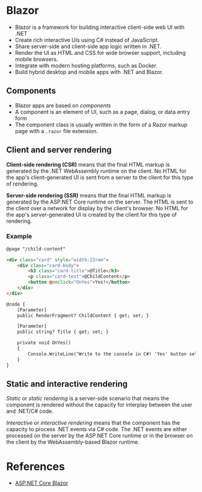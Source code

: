 # Blazor
- Blazor is a framework for building interactive client-side web UI with .NET
- Create rich interactive UIs using C# instead of JavaScript.
- Share server-side and client-side app logic written in .NET.
- Render the UI as HTML and CSS for wide browser support, including mobile browsers.
- Integrate with modern hosting platforms, such as Docker.
- Build hybrid desktop and mobile apps with .NET and Blazor.

## Components
- Blazor apps are based on _components_
- A component is an element of UI, such as a page, dialog, or data entry form
- The component class is usually written in the form of a Razor markup page with a `.razor` file extension. 

## Client and server rendering

**Client-side rendering (CSR)** means that the final HTML markup is generated by the .NET WebAssembly runtime on the client. No HTML for the app's client-generated UI is sent from a server to the client for this type of rendering.

**Server-side rendering (SSR)** means that the final HTML markup is generated by the ASP.NET Core runtime on the server. The HTML is sent to the client over a network for display by the client's browser. No HTML for the app's server-generated UI is created by the client for this type of rendering.

### Example
```HTML
@page "/child-content"

<div class="card" style="width:22rem">
    <div class="card-body">
        <h3 class="card-title">@Title</h3>
        <p class="card-text">@ChildContent</p>
        <button @onclick="OnYes">Yes!</button>
    </div>
</div>

@code {
    [Parameter]
    public RenderFragment? ChildContent { get; set; }

    [Parameter]
    public string? Title { get; set; }

    private void OnYes()
    {
        Console.WriteLine("Write to the console in C#! 'Yes' button selected.");
    }
}
```

## Static and interactive rendering

_Static_ or _static rendering_ is a server-side scenario that means the component is rendered without the capacity for interplay between the user and .NET/C# code. 

_Interactive_ or _interactive rendering_ means that the component has the capacity to process .NET events via C# code. The .NET events are either processed on the server by the ASP.NET Core runtime or in the browser on the client by the WebAssembly-based Blazor runtime.

# References
- [ASP.NET Core Blazor](https://learn.microsoft.com/en-us/aspnet/core/blazor/?view=aspnetcore-7.0)